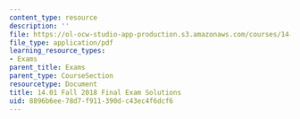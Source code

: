 ```yaml
---
content_type: resource
description: ''
file: https://ol-ocw-studio-app-production.s3.amazonaws.com/courses/14-01-principles-of-microeconomics-fall-2018/8896b6ee78d7f911390dc43ec4f6dcf6_MIT4_01F18_final_sol.pdf
file_type: application/pdf
learning_resource_types:
- Exams
parent_title: Exams
parent_type: CourseSection
resourcetype: Document
title: 14.01 Fall 2018 Final Exam Solutions
uid: 8896b6ee-78d7-f911-390d-c43ec4f6dcf6
---
```

